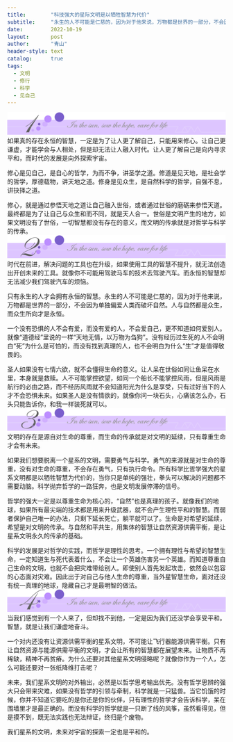 ```yaml
---
title:        "科技强大的星际文明是以牺牲智慧为代价"
subtitle:     "永生的人不可能是仁慈的，因为对于他来说，万物都是世界的一部分，不会因为单独偏爱人类而破坏自然"
date:         2022-10-19
layout:       post
author:       "青山"
header-style: text
catalog:      true
tags:
  - 文明
  - 修行
  - 科学
  - 见自己
---
```


![](/img/cut/01.jpg)
如果真的存在永恒的智慧，一定是为了让人更了解自己，只能用来修心。让自己更谦虚，才能学会与人相处，但是却无法让人融入时代。让人更了解自己是向内寻求平和，而时代的发展是向外探索宇宙。

修心是见自己，是自心的哲学，为而不争，讲圣学之道。修道是见天地，是社会学的哲学，厚德载物，讲天地之道。修身是见众生，是自然科学的哲学，自强不息，讲抉择之道。

修心，就是通过参悟天地之道让自己融入世俗，或者通过世俗的磨砺来参悟天道。最终都是为了让自己与众生和而不同，就是天人合一。世俗是文明产生的地方，如果文明没有了世俗，一切智慧都没有存在的意义，而文明的传承就是对哲学与科学的传承。
![](/img/cut/02.jpg)
时代在前进，解决问题的工具也在升级，如果使用工具的智慧不提升，就无法创造出开创未来的工具。就像你不可能用驾驶马车的技术去驾驶汽车。而永恒的智慧却无法减少我们驾驶汽车的烦恼。

只有永生的人才会拥有永恒的智慧。永生的人不可能是仁慈的，因为对于他来说，万物都是世界的一部分，不会因为单独偏爱人类而破坏自然。人与自然都是众生，而众生所向才是永恒。

一个没有恐惧的人不会有爱，而没有爱的人，不会爱自己，更不知道如何爱别人。就像“道德经”里说的一样“天地无情，以万物为刍狗”。没有经历过生死的人不会明白“死”为什么是可怕的，而没有找到真理的人，也不会明白为什么“生”才是值得敬畏的。

圣人如果没有七情六欲，就不会懂得生命的意义。让人呆在世俗如同让鱼呆在水里，本身就是救赎。人不可能掌控欲望，如同一个船长不能掌控风雨，但是风雨是航行的必由之路，而不经历风雨就不会知道阳光为什么是享受，只有过好当下的人才不会恐惧未来。如果圣人是没有情欲的，就像你问一块石头，心痛该怎么办，石头只能告诉你，和我一样装死就可以。
![](/img/cut/03.jpg)
文明的存在是源自对生命的尊重，而生命的传承就是对文明的延续，只有尊重生命才会有未来。

如果我们想要脱离一个星系的文明，需要勇气与科学。勇气的来源就是对生命的尊重，没有对生命的尊重，不会存在勇气，只有执行命令。所有科学比哲学强大的星系文明都是以牺牲智慧为代价的，当你只是单纯的强壮，拳头可以解决的问题都不需要动脑。科学抛弃哲学的一路狂奔，也是文明发展停滞的信号。

哲学的强大一定是以尊重生命为核心的，“自然”也是真理的孩子。就像我们的地球，如果所有最尖端的技术都是用来升级武器，就不会产生理性平和的智慧。而弱者保护自己唯一的办法，只剩下延长死亡，躺平就可以了。生命是对希望的延续，希望是对文明的传承。与自然和平共生，用集体的智慧让自然资源供需平衡，是让星系文明永久的传承的基础。

科学的发展是对哲学的实践，而哲学是理性的思考。一个拥有理性与希望的智慧生命，一定知道生与死代表着什么，不会让一个英雄伤害另一个英雄。而知道尊重自己生命的文明，也就不会把灾难带给别人。即使别人首先发起攻击，依然会以包容的心态面对灾难。因此出于对自己与他人生命的尊重，当外星智慧生命，面对还没有统一真理的地球，隐藏自己才是最明智的做法。
![](/img/cut/04.jpg)
当我们感觉到有一个人来了，但却找不到他，一定是因为我们还没学会享受平和。智慧，就是让我们谦虚地奋斗。

一个对内还没有让资源供需平衡的星系文明，不可能让飞行器能源供需平衡。只有让自然资源与能源供需平衡的文明，才会让所有的智慧都在展望未来。让物质不再稀缺，精神不再贫瘠。为什么还要对其他星系文明侵略呢？就像你作为一个人，怎么可能还要对一张纸降维打击呢？

未来，我们星系文明的对外输出，必然是以哲学思考输出优先。没有哲学思辨的强大只会带来灾难，如果没有哲学的引领与牵制，科学就是一只猛兽。当它饥饿的时候，你并不知道它要吃的是你还是你的伙伴，只有理性的哲学才会告诉科学，呆在围墙里才是最正确的。而没有科学的哲学就是一只断了线的风筝，虽然看得见，但是摸不到，既无法实践也无法辩证，终归是个废物。

我们星系的文明，未来对宇宙的探索一定也是平和的。